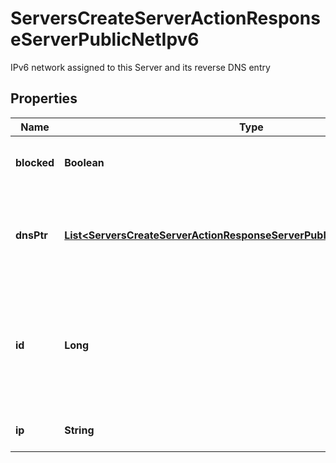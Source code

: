 

# ServersCreateServerActionResponseServerPublicNetIpv6

IPv6 network assigned to this Server and its reverse DNS entry

## Properties

| Name | Type | Description | Notes |
|------------ | ------------- | ------------- | -------------|
|**blocked** | **Boolean** | If the IP is blocked by our anti abuse dept |  |
|**dnsPtr** | [**List&lt;ServersCreateServerActionResponseServerPublicNetIpv6DnsPtrInner&gt;**](ServersCreateServerActionResponseServerPublicNetIpv6DnsPtrInner.md) | Reverse DNS PTR entries for the IPv6 addresses of this Server |  |
|**id** | **Long** | ID of the Resource. Limited to 52 bits to ensure compatibility with JSON double precision floats.  |  [optional] |
|**ip** | **String** | IP address (v6) of this Server |  |



